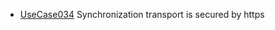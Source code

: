  * [UseCase034](https://github.com/DomainDrivenArchitecture/ddaRequirement/blob/master/en/requirements/UseCase034.md) Synchronization transport is secured by https
